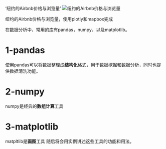  [纽约的Airbnb价格与浏览量]:https://github.com/ShaoZC/Data-Analysis-Using-Python-2019/blob/master/02-Airbnb.svg
 ‘纽约的Airbnb价格与浏览量’
 ![纽约的Airbnb价格与浏览量]
 
纽约的Airbnb价格与浏览量，使用plotly和mapbox完成


在数据分析中，常用的库有pandas，numpy，以及matplotlib。
# 1-pandas
使用pandas可以将数据整理成**结构化**格式，用于数据挖掘和数据分析，同时也提供数据清洗功能。
# 2-numpy
numpy是经典的**数组计算**工具
# 3-matplotlib
matpltlib是**画图**工具
随后将会用实例讲述这些工具的功能和用法。
